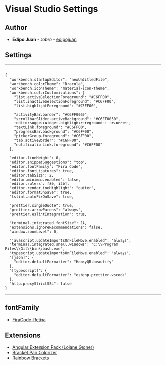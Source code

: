 # Visual Studio Settings

## Author

- **Édipo Juan** - _sobre_ - [edipojuan](http://edipojuan.com.br/)

## Settings

---

```

{
  "workbench.startupEditor": "newUntitledFile",
  "workbench.colorTheme": "Dracula",
  "workbench.iconTheme": "material-icon-theme",
  "workbench.colorCustomizations": {
    "list.activeSelectionForeground": "#C6FF00",
    "list.inactiveSelectionForeground": "#C6FF00",
    "list.highlightForeground": "#C6FF00",

    "activityBar.border": "#C6FF0050",
    "scrollbarSlider.activeBackground": "#C6FF0050",
    "editorSuggestWidget.highlightForeground": "#C6FF00",
    "textLink.foreground": "#C6FF00",
    "progressBar.background": "#C6FF00",
    "pickerGroup.foreground": "#C6FF00",
    "tab.activeBorder": "#C6FF00",
    "notificationLink.foreground": "#C6FF00"
  },

  "editor.lineHeight": 0,
  "editor.snippetSuggestions": "top",
  "editor.fontFamily": "Fira Code",
  "editor.fontLigatures": true,
  "editor.tabSize": 2,
  "editor.minimap.enabled": false,
  "editor.rulers": [80, 120],
  "editor.renderLineHighlight": "gutter",
  "editor.formatOnSave": true,
  "tslint.autoFixOnSave": true,

  "prettier.singleQuote": true,
  "prettier.arrowParens": "always",
  "prettier.eslintIntegration": true,

  "terminal.integrated.fontSize": 14,
  "extensions.ignoreRecommendations": false,
  "window.zoomLevel": 0,

  "javascript.updateImportsOnFileMove.enabled": "always",
  "terminal.integrated.shell.windows": "C:\\Program Files\\Git\\bin\\bash.exe",
  "typescript.updateImportsOnFileMove.enabled": "always",
  "[json]": {
    "editor.defaultFormatter": "HookyQR.beautify"
  },
  "[typescript]": {
    "editor.defaultFormatter": "esbenp.prettier-vscode"
  },
  "http.proxyStrictSSL": false
}

```

---

## fontFamily

- [FiraCode-Retina](https://github.com/tonsky/FiraCode)

## Extensions

- [Angular Extension Pack (Loiane Groner)](https://marketplace.visualstudio.com/items?itemName=loiane.angular-extension-pack)
- [Bracket Pair Colorizer](https://marketplace.visualstudio.com/items?itemName=CoenraadS.bracket-pair-colorizer)
- [Rainbow Brackets](https://marketplace.visualstudio.com/items?itemName=2gua.rainbow-brackets)
